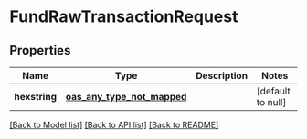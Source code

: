 # FundRawTransactionRequest
## Properties

| Name | Type | Description | Notes |
|------------ | ------------- | ------------- | -------------|
| **hexstring** | [**oas_any_type_not_mapped**](.md) |  | [default to null] |

[[Back to Model list]](../README.md#documentation-for-models) [[Back to API list]](../README.md#documentation-for-api-endpoints) [[Back to README]](../README.md)

